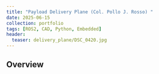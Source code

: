 ```yaml
---
title: "Payload Delivery Plane (Col. Pollo J. Rosso) "
date: 2025-06-15
collection: portfolio
tags: [ROS2, CAD, Python, Embedded]
header:
  teaser: delivery_plane/DSC_0420.jpg
---
```


## Overview